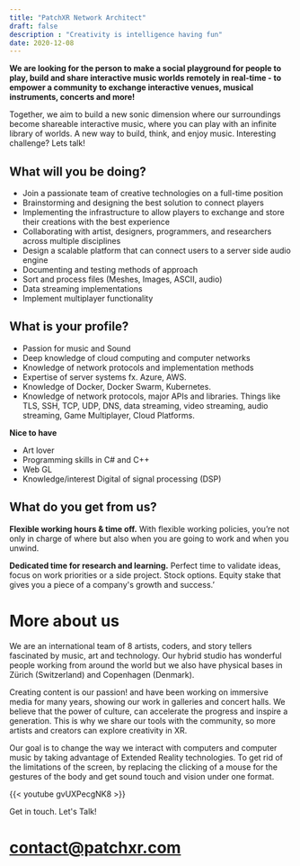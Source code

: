 ```yaml
---
title: "PatchXR Network Architect"
draft: false
description : "Creativity is intelligence having fun"
date: 2020-12-08 
---
```

 
**We are looking for the person to make a social playground for people to play, build and share interactive music worlds remotely in real-time - to empower a community to exchange interactive venues, musical instruments, concerts and more!**

Together, we aim to build a new sonic dimension where our surroundings become shareable interactive music, where you can play with an infinite library of worlds. A new way to build, think, and enjoy music.
Interesting challenge? Lets talk!

## What will you be doing?

* Join a passionate team of creative technologies on a full-time position
* Brainstorming and designing the best solution to connect players
* Implementing the infrastructure to allow players to exchange and store their creations with the best experience
* Collaborating with artist, designers, programmers, and researchers across multiple disciplines
* Design a scalable platform that can connect users to a server side audio engine
* Documenting and testing methods of approach
* Sort and process files (Meshes, Images, ASCII, audio)
* Data streaming implementations
* Implement multiplayer functionality

## What is your profile?

* Passion for music and Sound
* Deep knowledge of cloud computing and computer networks
* Knowledge of network protocols and implementation methods
* Expertise of server systems fx. Azure, AWS.
* Knowledge of Docker, Docker Swarm, Kubernetes.
* Knowledge of network protocols, major APIs and libraries. Things like TLS, SSH, TCP, UDP, DNS, data streaming, video streaming, audio streaming, Game Multiplayer, Cloud Platforms.

**Nice to have**
* Art lover
* Programming skills in C# and C++
* Web GL
* Knowledge/interest Digital of signal processing (DSP)

## What do you get from us?

**Flexible working hours & time off.** With flexible working policies, you’re not only in charge of where but also when you are going to work and when you unwind.

**Dedicated time for research and learning.** Perfect time to validate ideas, focus on work priorities or a side project. Stock options. Equity stake that gives you a piece of a company's growth and success.’

# More about us

We are an international team of 8 artists, coders, and story tellers fascinated by music, art and technology. Our hybrid studio has wonderful people working from around the world but we also have physical bases in Zürich (Switzerland) and Copenhagen (Denmark).

Creating content is our passion! and have been working on immersive media for many years, showing our work in galleries and concert halls. We believe that the power of culture, can accelerate the progress and inspire a generation. This is why we share our tools with the community, so more artists and creators can explore creativity in XR.

Our goal is to change the way we interact with computers and computer music by taking advantage of Extended Reality technologies. To get rid of the limitations of the screen, by replacing the clicking of a mouse for the gestures of the body and get sound touch and vision under one format.

{{< youtube gvUXPecgNK8 >}}

Get in touch. Let's Talk!

# contact@patchxr.com